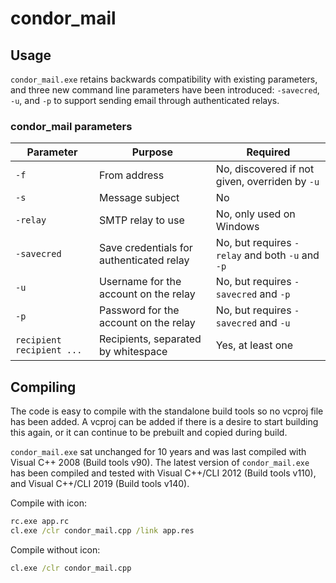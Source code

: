 # condor_mail

## Usage

`condor_mail.exe` retains backwards compatibility with existing parameters, and three new command line parameters have been introduced: `-savecred`, `-u`, and `-p` to support sending email through authenticated relays.

### condor_mail parameters

Parameter|Purpose|Required
---|---|---
`-f`|From address|No, discovered if not given, overriden by `-u`
`-s`|Message subject|No
`-relay`|SMTP relay to use|No, only used on Windows
`-savecred`|Save credentials for authenticated relay|No, but requires `-relay` and both `-u` and `-p`
`-u`|Username for the account on the relay|No, but requires `-savecred` and `-p`
`-p`|Password for the account on the relay|No, but requires `-savecred` and `-u`
`recipient recipient ...`|Recipients, separated by whitespace|Yes, at least one

## Compiling

The code is easy to compile with the standalone build tools so no vcproj file has been added. A vcproj can be added if there is a desire to start building this again, or it can continue to be prebuilt and copied during build.

`condor_mail.exe` sat unchanged for 10 years and was last compiled with Visual C++ 2008 (Build tools v90). The latest version of `condor_mail.exe` has been compiled and tested with Visual C++/CLI 2012 (Build tools v110), and Visual C++/CLI 2019 (Build tools v140).


Compile with icon:

```cmd
rc.exe app.rc
cl.exe /clr condor_mail.cpp /link app.res
```

Compile without icon:

```cmd
cl.exe /clr condor_mail.cpp
```
